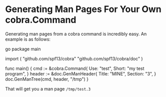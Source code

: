 # Generating Man Pages For Your Own cobra.Command

Generating man pages from a cobra command is incredibly easy. An example is as follows:

go
package main

import (
	"github.com/spf13/cobra"
	"github.com/spf13/cobra/doc"
)

func main() {
	cmd := &cobra.Command{
		Use:   "test",
		Short: "my test program",
	}
	header := &doc.GenManHeader{
		Title: "MINE",
		Section: "3",
	}
	doc.GenManTree(cmd, header, "/tmp")
}


That will get you a man page `/tmp/test.3`
